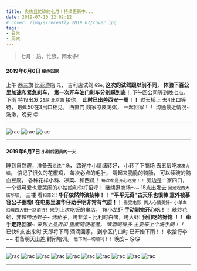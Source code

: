 ```yaml
---
title: 炎热且忙碌的七月！持续更新中...
date: 2019-07-10 22:02:12
# cover: /img/s/recently_2019_07/cover.jpg
tags: 
- 日常
- 周末
---
```


>  七月：热，忙碌，雨水多!

#### 2019年6月6日 `接你回家`
上午 西三旗 比亚迪店 `元`，
吉利店试驾 `GSe`, 
__这次的试驾跟以前不同，__
**体验下百公里加速和紧急刹车，**
__第一次开车油门刹车分别踩到底！__
下午回公司等到晚七点，
下雨 特19出发 `25站` `北京西` 接你，
**此时已出差西安一周！！**
过天桥上 去4出口等待，
晚8:50在3出口相见，
西直门 魏家凉皮喝粥，
一起回家！！
沟通最近情况~
洗漱，晚安 😊 ️

---

![rac](/img/s/recently_2019_07/a_0_1.jpg "rac")
![rac](/img/s/recently_2019_07/a_0_2.jpg "rac")
![rac](/img/s/recently_2019_07/a_0_3.jpg "rac")


---

#### 2019年6月7日 `小别后团员的一天`

睡到自然醒，准备去`龙德广场`，
路途中小情绪转好，
小转了下商场 去五层吃`凑凑火锅`，
惦记了很久的花椒鸡，
每次必点的毛肚，
嚼起来脆脆的鸭肠，
可以续碗的鸭血豆腐，
各种花样小料、凉菜、和西瓜！
`每次都是开心吃完！！`
旁边是一家四口，
一个很可爱也爱哭闹的小姑娘和你打招呼！
继续逛商场～~
15点出发去 `回龙观西大街华联`，
三楼 看`扫毒2`!!
**华仔依然帅演技棒！！**
__"平平无奇"古天乐也很棒__
__意外被慕容公子圈粉!__
__在电影里演华仔助手明非常有气质！！__
`看完电影 俩人心情美好~`
`小单车沿着西大街一路前行!`
来到上次吃饭的串店，
19小龙虾 __手动剥完开心吃！！__
辣炒花蛤，非辣带汤蛏子~
烤茄子，烤韭菜~
比利时白啤，烤大虾!
**我们吃的好饱 ！！**
**牵手走路回家~**
_来到上品折扣 里面随便逛逛，_
_啤酒喝得多 主要来上个洗手间！！_
已快9点 出来时 天即将下雨 滴滴回家，
到小区门口时 已开始下雨！！
收拾行李~~
准备明天出差,封闭培训。
`愿下周一切顺利！！`
晚安~ 😘😘 

---

![rac](/img/s/recently_2019_07/a_1_1.jpg "rac")
![rac](/img/s/recently_2019_07/a_1_2.jpg "rac")
![rac](/img/s/recently_2019_07/a_1_3.jpg "rac")
![rac](/img/s/recently_2019_07/a_1_4.jpg "rac")
![rac](/img/s/recently_2019_07/a_1_5.jpg "rac")
![rac](/img/s/recently_2019_07/a_1_10.jpg "rac")
![rac](/img/s/recently_2019_07/a_1_7.jpg "rac")
![rac](/img/s/recently_2019_07/a_1_6.jpg "rac")
![rac](/img/s/recently_2019_07/a_1_9.jpeg "rac")
![rac](/img/s/recently_2019_07/a_1_8.jpg "rac")



***







